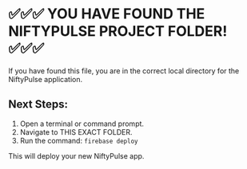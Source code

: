 # ✅✅✅ YOU HAVE FOUND THE NIFTYPULSE PROJECT FOLDER! ✅✅✅

If you have found this file, you are in the correct local directory for the NiftyPulse application.

## Next Steps:

1.  Open a terminal or command prompt.
2.  Navigate to THIS EXACT FOLDER.
3.  Run the command: `firebase deploy`

This will deploy your new NiftyPulse app.
